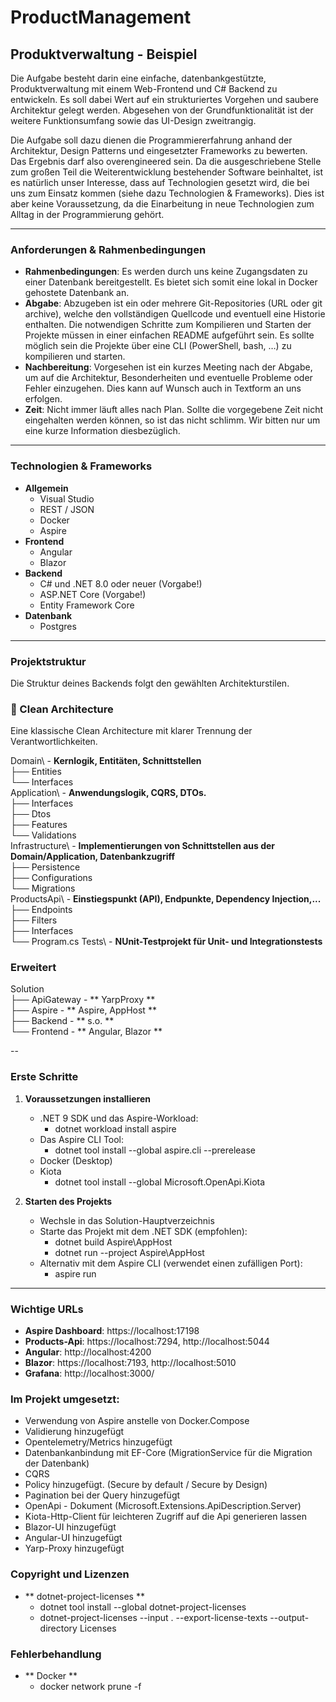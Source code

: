# ProductManagement
## Produktverwaltung - Beispiel

Die Aufgabe besteht darin eine einfache, datenbankgestützte, Produktverwaltung mit einem Web-Frontend und C# Backend zu entwickeln. Es soll dabei Wert auf ein strukturiertes Vorgehen und saubere Architektur gelegt werden. Abgesehen von der Grundfunktionalität ist der weitere Funktionsumfang sowie das UI-Design zweitrangig.

Die Aufgabe soll dazu dienen die Programmiererfahrung anhand der Architektur, Design Patterns und eingesetzter Frameworks zu bewerten. Das Ergebnis darf also overengineered sein. Da die ausgeschriebene Stelle zum großen Teil die Weiterentwicklung bestehender Software beinhaltet, ist es natürlich unser Interesse, dass auf Technologien gesetzt wird, die bei uns zum Einsatz kommen (siehe dazu Technologien & Frameworks). Dies ist aber keine Voraussetzung, da die Einarbeitung in neue Technologien zum Alltag in der Programmierung gehört.

---

### Anforderungen & Rahmenbedingungen

* **Rahmenbedingungen**: Es werden durch uns keine Zugangsdaten zu einer Datenbank bereitgestellt. Es bietet sich somit eine lokal in Docker gehostete Datenbank an.
* **Abgabe**: Abzugeben ist ein oder mehrere Git-Repositories (URL oder git archive), welche den vollständigen Quellcode und eventuell eine Historie enthalten. Die notwendigen Schritte zum Kompilieren und Starten der Projekte müssen in einer einfachen README aufgeführt sein. Es sollte möglich sein die Projekte über eine CLI (PowerShell, bash, …) zu kompilieren und starten.
* **Nachbereitung**: Vorgesehen ist ein kurzes Meeting nach der Abgabe, um auf die Architektur, Besonderheiten und eventuelle Probleme oder Fehler einzugehen. Dies kann auf Wunsch auch in Textform an uns erfolgen.
* **Zeit**: Nicht immer läuft alles nach Plan. Sollte die vorgegebene Zeit nicht eingehalten werden können, so ist das nicht schlimm. Wir bitten nur um eine kurze Information diesbezüglich.

---

### Technologien & Frameworks

-   **Allgemein**
    -   Visual Studio
    -   REST / JSON
    -   Docker
    -   Aspire
-   **Frontend**
    -   Angular 
    -   Blazor
-   **Backend**
    -   C# und .NET 8.0 oder neuer (Vorgabe!)
    -   ASP.NET Core (Vorgabe!)
    -   Entity Framework Core
-   **Datenbank**
    -   Postgres

---

### Projektstruktur

Die Struktur deines Backends folgt den gewählten Architekturstilen.

### 📁 Clean Architecture
Eine klassische Clean Architecture mit klarer Trennung der Verantwortlichkeiten.

Domain\ - **Kernlogik, Entitäten, Schnittstellen**  
├── Entities\
└── Interfaces\
Application\ - **Anwendungslogik, CQRS, DTOs.**  
├── Interfaces\
├── Dtos\
├── Features\
└── Validations\
Infrastructure\ - **Implementierungen von Schnittstellen aus der Domain/Application, Datenbankzugriff**  
├── Persistence\
├── Configurations\
└── Migrations\
ProductsApi\ - **Einstiegspunkt (API), Endpunkte, Dependency Injection,...**  
├── Endpoints\
├── Filters\
├── Interfaces\
└── Program.cs
Tests\ - **NUnit-Testprojekt für Unit- und Integrationstests**

### Erweitert
Solution\
├── ApiGateway - ** YarpProxy **  
├── Aspire - ** Aspire, AppHost **  
├── Backend - ** s.o. **  
└── Frontend - ** Angular, Blazor **  

--


### Erste Schritte

1.  **Voraussetzungen installieren**
    * .NET 9 SDK und das Aspire-Workload:
       - dotnet workload install aspire
    * Das Aspire CLI Tool:
       - dotnet tool install --global aspire.cli --prerelease
    * Docker (Desktop)
    * Kiota
       - dotnet tool install --global Microsoft.OpenApi.Kiota
    
2.  **Starten des Projekts**
    * Wechsle in das Solution-Hauptverzeichnis 
    * Starte das Projekt mit dem .NET SDK (empfohlen):
       - dotnet build Aspire\AppHost
       - dotnet run --project Aspire\AppHost
    * Alternativ mit dem Aspire CLI (verwendet einen zufälligen Port):
       - aspire run

---
### Wichtige URLs

-   **Aspire Dashboard**: https://localhost:17198
-   **Products-Api**: https://localhost:7294, http://localhost:5044
-   **Angular**: http://localhost:4200
-   **Blazor**: https://localhost:7193, http://localhost:5010
-   **Grafana**: http://localhost:3000/

### Im Projekt umgesetzt:
- Verwendung von Aspire anstelle von Docker.Compose
- Validierung hinzugefügt
- Opentelemetry/Metrics hinzugefügt
- Datenbankanbindung mit EF-Core (MigrationService für die Migration der Datenbank) 
- CQRS 
- Policy hinzugefügt. (Secure by default / Secure by Design)
- Pagination bei der Query hinzugefügt
- OpenApi - Dokument (Microsoft.Extensions.ApiDescription.Server)
- Kiota-Http-Client für leichteren Zugriff auf die Api generieren lassen
- Blazor-UI hinzugefügt
- Angular-UI hinzugefügt
- Yarp-Proxy hinzugefügt

### Copyright und Lizenzen

-   ** dotnet-project-licenses **  
    - dotnet tool install --global dotnet-project-licenses  
    - dotnet-project-licenses --input . --export-license-texts --output-directory Licenses

### Fehlerbehandlung

-   ** Docker **  
    - docker network prune -f
